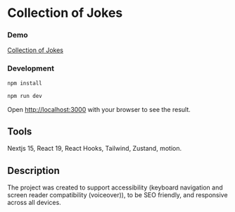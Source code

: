 # Collection of Jokes

### Demo

[Collection of Jokes](https://)

### Development

```bash
npm install
```

```bash
npm run dev
```

Open [http://localhost:3000](http://localhost:3000) with your browser to see the result.

## Tools

Nextjs 15, React 19, React Hooks, Tailwind, Zustand, motion.

## Description

The project was created to support accessibility (keyboard navigation and screen reader compatibility (voiceover)), to be SEO friendly, and responsive across all devices.
